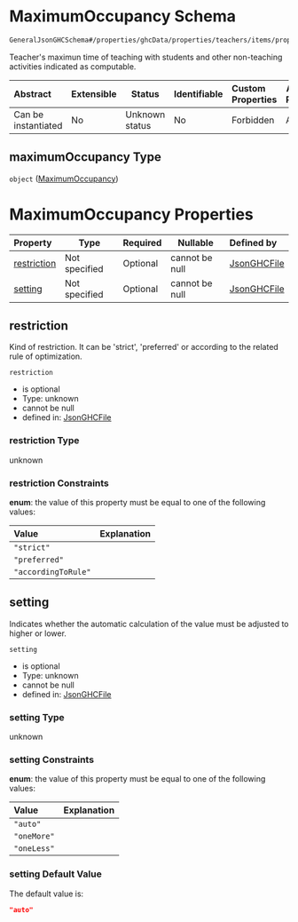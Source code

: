 # MaximumOccupancy Schema

```txt
GeneralJsonGHCSchema#/properties/ghcData/properties/teachers/items/properties/settings/items/properties/daylyOcupation/properties/maximumOccupancy
```

Teacher's maximun time of teaching with students and other non-teaching activities indicated as computable.


| Abstract            | Extensible | Status         | Identifiable | Custom Properties | Additional Properties | Access Restrictions | Defined In                                                         |
| :------------------ | ---------- | -------------- | ------------ | :---------------- | --------------------- | ------------------- | ------------------------------------------------------------------ |
| Can be instantiated | No         | Unknown status | No           | Forbidden         | Allowed               | none                | [ghc.schema.json\*](../out/ghc.schema.json "open original schema") |

## maximumOccupancy Type

`object` ([MaximumOccupancy](ghc-properties-ghcdata-properties-teachers-teacher-properties-settings-periodsetting-properties-daylyocupation-properties-maximumoccupancy.md))

# MaximumOccupancy Properties

| Property                    | Type          | Required | Nullable       | Defined by                                                                                                                                                                                                                                                                                                                                                      |
| :-------------------------- | ------------- | -------- | -------------- | :-------------------------------------------------------------------------------------------------------------------------------------------------------------------------------------------------------------------------------------------------------------------------------------------------------------------------------------------------------------- |
| [restriction](#restriction) | Not specified | Optional | cannot be null | [JsonGHCFile](ghc-properties-ghcdata-properties-teachers-teacher-properties-settings-periodsetting-properties-daylyocupation-properties-maximumoccupancy-properties-restriction.md "GeneralJsonGHCSchema#/properties/ghcData/properties/teachers/items/properties/settings/items/properties/daylyOcupation/properties/maximumOccupancy/properties/restriction") |
| [setting](#setting)         | Not specified | Optional | cannot be null | [JsonGHCFile](ghc-properties-ghcdata-properties-teachers-teacher-properties-settings-periodsetting-properties-daylyocupation-properties-maximumoccupancy-properties-setting.md "GeneralJsonGHCSchema#/properties/ghcData/properties/teachers/items/properties/settings/items/properties/daylyOcupation/properties/maximumOccupancy/properties/setting")         |

## restriction

Kind of restriction. It can be 'strict', 'preferred' or according to the related rule of optimization.


`restriction`

-   is optional
-   Type: unknown
-   cannot be null
-   defined in: [JsonGHCFile](ghc-properties-ghcdata-properties-teachers-teacher-properties-settings-periodsetting-properties-daylyocupation-properties-maximumoccupancy-properties-restriction.md "GeneralJsonGHCSchema#/properties/ghcData/properties/teachers/items/properties/settings/items/properties/daylyOcupation/properties/maximumOccupancy/properties/restriction")

### restriction Type

unknown

### restriction Constraints

**enum**: the value of this property must be equal to one of the following values:

| Value               | Explanation |
| :------------------ | ----------- |
| `"strict"`          |             |
| `"preferred"`       |             |
| `"accordingToRule"` |             |

## setting

Indicates whether the automatic calculation of the value must be adjusted to higher or lower.


`setting`

-   is optional
-   Type: unknown
-   cannot be null
-   defined in: [JsonGHCFile](ghc-properties-ghcdata-properties-teachers-teacher-properties-settings-periodsetting-properties-daylyocupation-properties-maximumoccupancy-properties-setting.md "GeneralJsonGHCSchema#/properties/ghcData/properties/teachers/items/properties/settings/items/properties/daylyOcupation/properties/maximumOccupancy/properties/setting")

### setting Type

unknown

### setting Constraints

**enum**: the value of this property must be equal to one of the following values:

| Value       | Explanation |
| :---------- | ----------- |
| `"auto"`    |             |
| `"oneMore"` |             |
| `"oneLess"` |             |

### setting Default Value

The default value is:

```json
"auto"
```
